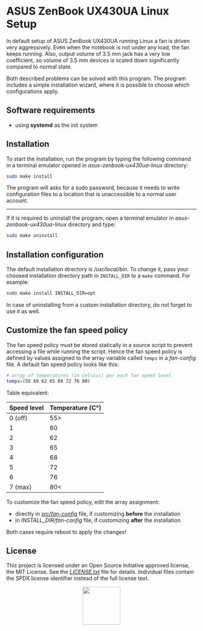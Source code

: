 # ASUS ZenBook UX430UA Linux Setup

In default setup of ASUS ZenBook UX430UA running Linux a fan is driven very aggressively. Even when the notebook is not under any load, the fan keeps running. Also, output volume of 3.5 mm jack has a very low coefficient, so volume of 3.5 mm devices is scaled down significantly compared to normal state.

Both described problems can be solved with this program. The program includes a simple installation wizard, where it is possible to choose which configurations apply.

## Software requirements

* using **systemd** as the init system

## Installation

To start the installation, run the program by typing the following command in a terminal emulator opened in *asus-zenbook-ux430ua-linux* directory:

```bash
sudo make install
```

The program will asks for a sudo password, because it needs to write configuration files to a location that is unaccessible to a normal user account.

---

If it is required to uninstall the program, open a terminal emulator in *asus-zenbook-ux430ua-linux* directory and type:

```bash
sudo make uninstall
```

## Installation configuration

The default installation directory is */usr/local/bin*. To change it, pass your choosed installation directory path in `INSTALL_DIR` to a `make` command. For example:

```bash
sudo make install INSTALL_DIR=opt
```

In case of uninstalling from a custom installation directory, do not forget to use it as well.

## Customize the fan speed policy

The fan speed policy must be stored statically in a source script to prevent accessing a file while running the script. Hence the fan speed policy is defined by values assigned to the array variable called `temps` in a *fan-config* file. A default fan speed policy looks like this:

```bash
# array of temperatures (in Celsius) per each fan speed level
temps=(55 60 62 65 68 72 76 80)
```

Table equivalent:

| Speed level   | Temperature (C°) |
| ------------- | ---------------- |
| 0 (off)       | 55>              |
| 1             | 60               |
| 2             | 62               |
| 3             | 65               |
| 4             | 68               |
| 5             | 72               |
| 6             | 76               |
| 7 (max)       | 80<              |

To customize the fan speed policy, edit the array assignment:

* directly in [*src/fan-config*](src/fan-config) file, if customizing **before** the installation
* in *INSTALL_DIR/fan-config* file, if customizing **after** the installation

Both cases require reboot to apply the changes!

## License

This project is licensed under an Open Source Initiative approved license, the MIT License. See the [*LICENSE.txt*](LICENSE.txt) file for details. Individual files contain the SPDX license identifier instead of the full license text.

<p align="center">
  <a href="http://opensource.org/">
    <img src="https://opensource.org/files/osi_logo_bold_300X400_90ppi.png" width="100">
  </a>
</p>
